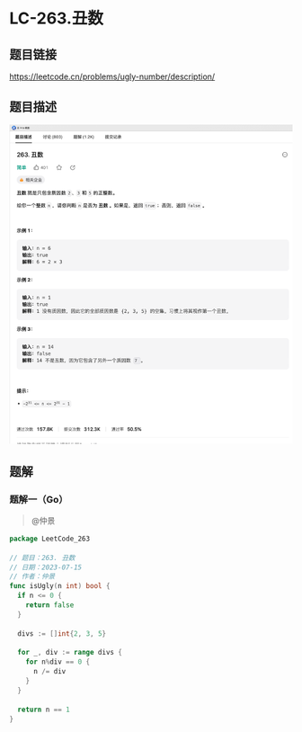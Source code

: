 # LC-263.丑数

## 题目链接

<https://leetcode.cn/problems/ugly-number/description/>

## 题目描述

![](./image/image_Vl3eCWS8db.png)

## 题解

### 题解一（Go）

> @仲景

```go
package LeetCode_263

// 题目：263. 丑数
// 日期：2023-07-15
// 作者：仲景
func isUgly(n int) bool {
  if n <= 0 {
    return false
  }

  divs := []int{2, 3, 5}

  for _, div := range divs {
    for n%div == 0 {
      n /= div
    }
  }

  return n == 1
}

```
